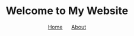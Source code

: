 <header style="text-align: center; padding: 10px;">
    <h1>Welcome to My Website</h1>
    <nav>
        <a href="index.html" style="margin: 0 10px;">Home</a>
        <a href="about.html" style="margin: 0 10px;">About</a>
    </nav>
</header>
